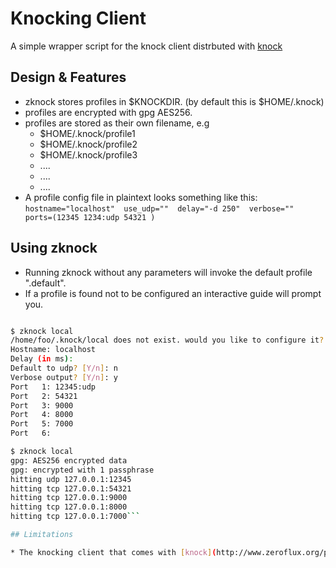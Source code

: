 # Knocking Client

A simple wrapper script for the knock client distrbuted with [knock](http://www.zeroflux.org/projects/knock)

## Design & Features

 * zknock stores profiles in $KNOCKDIR. (by default this is $HOME/.knock)
 * profiles are encrypted with gpg AES256.
 * profiles are stored as their own filename, e.g
   * $HOME/.knock/profile1
   * $HOME/.knock/profile2
   * $HOME/.knock/profile3
   * ....
   * ....
   * ....
 * A profile config file in plaintext looks something like this: `hostname="localhost"  use_udp=""  delay="-d 250"  verbose=""  ports=(12345 1234:udp 54321 )`

## Using zknock

 * Running zknock without any parameters will invoke the default profile ".default".
 * If a profile is found not to be configured an interactive guide will prompt you.
 ```bash

 $ zknock local
 /home/foo/.knock/local does not exist. would you like to configure it? [Y/n]: y
 Hostname: localhost
 Delay (in ms):
 Default to udp? [Y/n]: n
 Verbose output? [Y/n]: y
 Port   1: 12345:udp
 Port   2: 54321
 Port   3: 9000
 Port   4: 8000
 Port   5: 7000
 Port   6:

 $ zknock local
 gpg: AES256 encrypted data
 gpg: encrypted with 1 passphrase
 hitting udp 127.0.0.1:12345
 hitting tcp 127.0.0.1:54321
 hitting tcp 127.0.0.1:9000
 hitting tcp 127.0.0.1:8000
 hitting tcp 127.0.0.1:7000```

## Limitations

 * The knocking client that comes with [knock](http://www.zeroflux.org/projects/knock) does not appear to support IPv6.
